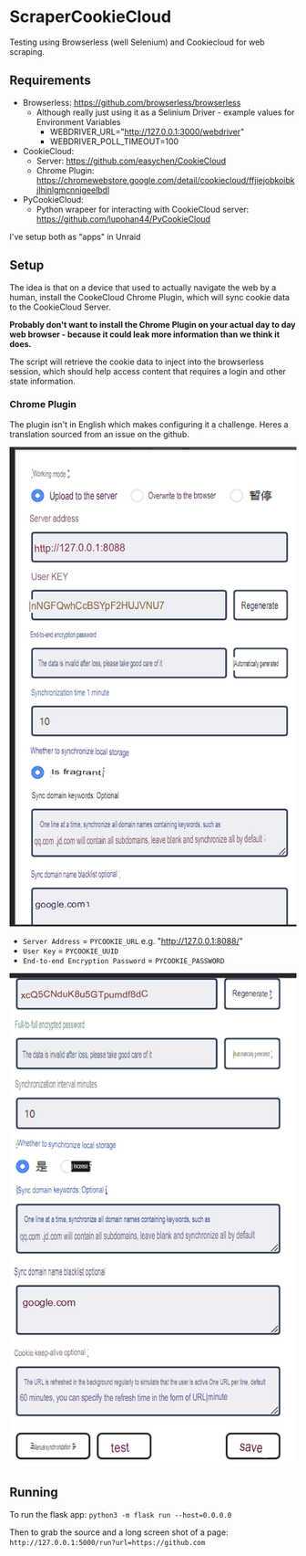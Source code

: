 # ScraperCookieCloud

Testing using Browserless (well Selenium) and Cookiecloud for web scraping.

## Requirements

* Browserless: https://github.com/browserless/browserless
    * Although really just using it as a Selinium Driver - example values for Environment Variables
        * WEBDRIVER_URL="http://127.0.0.1:3000/webdriver"
        * WEBDRIVER_POLL_TIMEOUT=100
* CookieCloud: 
    * Server: https://github.com/easychen/CookieCloud
    * Chrome Plugin: https://chromewebstore.google.com/detail/cookiecloud/ffjiejobkoibkjlhjnlgmcnnigeelbdl
* PyCookieCloud:
    * Python wrapeer for interacting with CookieCloud server: https://github.com/lupohan44/PyCookieCloud

I've setup both as "apps" in Unraid

## Setup

The idea is that on a device that used to actually navigate the web by a human, install the CookeCloud Chrome Plugin, which will sync cookie data to the CookieCloud Server.

**Probably don't want to install the Chrome Plugin on your actual day to day web browser - because it could leak more information than we think it does.**

The script will retrieve the cookie data to inject into the browserless session, which should help access content that requires a login and other state information.

### Chrome Plugin

The plugin isn't in English which makes configuring it a challenge. Heres a translation sourced from an issue on the github.

![](static/267883196-85e3e065-f4f7-4adc-ab0a-51865e92f1d4.png)

* `Server Address` = `PYCOOKIE_URL` e.g. "http://127.0.0.1:8088/"
* `User Key` = `PYCOOKIE_UUID`
* `End-to-end Encryption Password` = `PYCOOKIE_PASSWORD`

![](static/267883323-4d5e626a-ef93-4315-a8f4-256d699cf90c.png)

## Running

To run the flask app:
`python3 -m flask run --host=0.0.0.0`

Then to grab the source and a long screen shot of a page:
`http://127.0.0.1:5000/run?url=https://github.com`